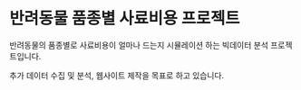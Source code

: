 # 반려동물 품종별 사료비용 프로젝트

반려동물의 품종별로 사료비용이 얼마나 드는지 시뮬레이션 하는 빅데이터 분석 프로젝트입니다.

추가 데이터 수집 및 분석, 웹사이트 제작을 목표로 하고 있습니다.
